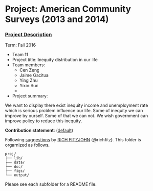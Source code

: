 ﻿# Project: American Community Surveys (2013 and 2014)
### [Project Description](doc/Project1_desc.md)

Term: Fall 2016

+ Team 11
+ Project title: Inequity distribution in our life
+ Team members:
	+ Cen Zeng
	+ Jaime Gacitua
	+ Ying Zhu
	+ Yixin Sun
	+ 
+ Project summary: 

We want to display there exist inequity income and unemployment rate which is serious problem influence our life. Some of inequity we can improve by ourself. Some of that we can not. We wish government can improve policy to reduce this inequity. 

**Contribution statement**: ([default](doc/a_note_on_contributions.md)) 

Following [suggestions](http://nicercode.github.io/blog/2013-04-05-projects/) by [RICH FITZJOHN](http://nicercode.github.io/about/#Team) (@richfitz). This folder is orgarnized as follows.

```
proj/
├── lib/
├── data/
├── doc/
├── figs/
└── output/
```

Please see each subfolder for a README file.

